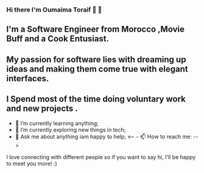 ### Hi there I'm Oumaima Toraif :partying_face: :wave:

## I'm a Software Engineer from Morocco ,Movie Buff and a Cook Entusiast.
## My passion for software lies with dreaming up ideas and making them come true with elegant interfaces.
## I Spend most of the time doing voluntary work and new projects .


- 🌱 I’m currently learning anything;
- 🔭 I’m currently exploring new things in tech;
- 💬 Ask me about anything iam happy to help;
<-- - 📫 How to reach me: -->

 I love connecting with different people so if you want to say hi, I'll be happy to meet you more! :)


